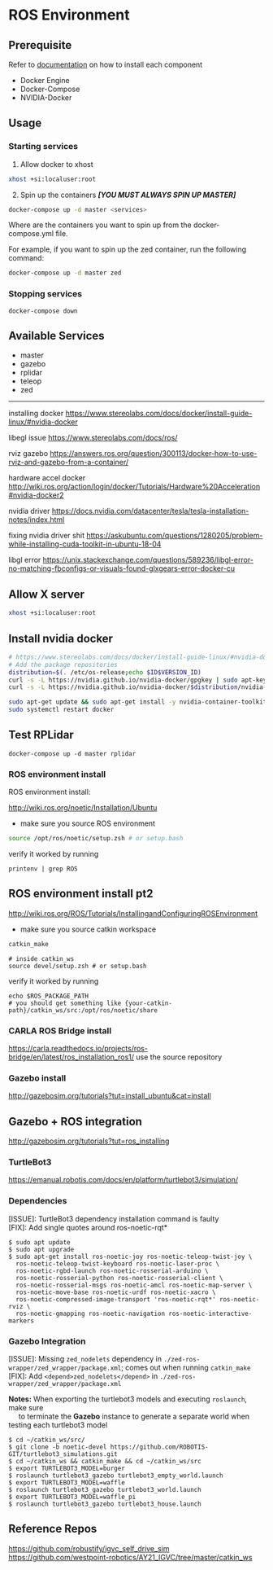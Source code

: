 # ROS Environment
## Prerequisite
Refer to [documentation](https://confluence.cooperigvc.org/display/TECH/Initial+Environment+Setup) on how to install each component
- Docker Engine
- Docker-Compose
- NVIDIA-Docker

## Usage
### Starting services
1. Allow docker to xhost
```bash
xhost +si:localuser:root
```
2. Spin up the containers ***[YOU MUST ALWAYS SPIN UP MASTER]***
```bash
docker-compose up -d master <services>
```
Where <services> are the containers you want to spin up from the docker-compose.yml file. 

For example, if you want to spin up the zed container, run the following command: 
```bash
docker-compose up -d master zed
```
### Stopping services
```
docker-compose down
```

## Available Services
- master
- gazebo
- rplidar
- teleop
- zed
---
installing docker
https://www.stereolabs.com/docs/docker/install-guide-linux/#nvidia-docker

libegl issue
https://www.stereolabs.com/docs/ros/

rviz gazebo
https://answers.ros.org/question/300113/docker-how-to-use-rviz-and-gazebo-from-a-container/

hardware accel docker
http://wiki.ros.org/action/login/docker/Tutorials/Hardware%20Acceleration#nvidia-docker2

nvidia driver
https://docs.nvidia.com/datacenter/tesla/tesla-installation-notes/index.html

fixing nvidia driver shit
https://askubuntu.com/questions/1280205/problem-while-installing-cuda-toolkit-in-ubuntu-18-04

libgl error
https://unix.stackexchange.com/questions/589236/libgl-error-no-matching-fbconfigs-or-visuals-found-glxgears-error-docker-cu

## Allow X server
```bash
xhost +si:localuser:root
```

## Install nvidia docker
```bash
# https://www.stereolabs.com/docs/docker/install-guide-linux/#nvidia-docker
# Add the package repositories
distribution=$(. /etc/os-release;echo $ID$VERSION_ID)
curl -s -L https://nvidia.github.io/nvidia-docker/gpgkey | sudo apt-key add -
curl -s -L https://nvidia.github.io/nvidia-docker/$distribution/nvidia-docker.list | sudo tee /etc/apt/sources.list.d/nvidia-docker.list

sudo apt-get update && sudo apt-get install -y nvidia-container-toolkit
sudo systemctl restart docker
```

## Test RPLidar
```
docker-compose up -d master rplidar
```

### ROS environment install

ROS environment install:

http://wiki.ros.org/noetic/Installation/Ubuntu
- make sure you source ROS environment
```bash
source /opt/ros/noetic/setup.zsh # or setup.bash
```
verify it worked by running 
```
printenv | grep ROS
```

## ROS environment install pt2
http://wiki.ros.org/ROS/Tutorials/InstallingandConfiguringROSEnvironment
- make sure you source catkin workspace
```bash
catkin_make
```
```
# inside catkin_ws
source devel/setup.zsh # or setup.bash
```
verify it worked by running 
```
echo $ROS_PACKAGE_PATH
# you should get something like {your-catkin-path}/catkin_ws/src:/opt/ros/noetic/share
```

### CARLA ROS Bridge install
https://carla.readthedocs.io/projects/ros-bridge/en/latest/ros_installation_ros1/
use the source repository


### Gazebo install
http://gazebosim.org/tutorials?tut=install_ubuntu&cat=install


## Gazebo + ROS integration
http://gazebosim.org/tutorials?tut=ros_installing


### TurtleBot3
https://emanual.robotis.com/docs/en/platform/turtlebot3/simulation/

### Dependencies
[ISSUE]: TurtleBot3 dependency installation command is faulty  
[FIX]: Add single quotes around ros-noetic-rqt*  

```
$ sudo apt update
$ sudo apt upgrade
$ sudo apt-get install ros-noetic-joy ros-noetic-teleop-twist-joy \
  ros-noetic-teleop-twist-keyboard ros-noetic-laser-proc \
  ros-noetic-rgbd-launch ros-noetic-rosserial-arduino \
  ros-noetic-rosserial-python ros-noetic-rosserial-client \
  ros-noetic-rosserial-msgs ros-noetic-amcl ros-noetic-map-server \
  ros-noetic-move-base ros-noetic-urdf ros-noetic-xacro \
  ros-noetic-compressed-image-transport 'ros-noetic-rqt*' ros-noetic-rviz \
  ros-noetic-gmapping ros-noetic-navigation ros-noetic-interactive-markers
```

### Gazebo Integration 
[ISSUE]: Missing `zed_nodelets` dependency in `./zed-ros-wrapper/zed_wrapper/package.xml`; comes out when running `catkin_make`   
[FIX]: Add `<depend>zed_nodelets</depend>` in `./zed-ros-wrapper/zed_wrapper/package.xml`  

**Notes:** When exporting the turtlebot3 models and executing `roslaunch`, make sure  
&nbsp;&nbsp;&nbsp;&nbsp; to terminate the **Gazebo** instance to generate a separate world when testing each turtlebot3 model
```
$ cd ~/catkin_ws/src/
$ git clone -b noetic-devel https://github.com/ROBOTIS-GIT/turtlebot3_simulations.git
$ cd ~/catkin_ws && catkin_make && cd ~/catkin_ws/src
$ export TURTLEBOT3_MODEL=burger
$ roslaunch turtlebot3_gazebo turtlebot3_empty_world.launch
$ export TURTLEBOT3_MODEL=waffle
$ roslaunch turtlebot3_gazebo turtlebot3_world.launch
$ export TURTLEBOT3_MODEL=waffle_pi
$ roslaunch turtlebot3_gazebo turtlebot3_house.launch
```


## Reference Repos
https://github.com/robustify/igvc_self_drive_sim
https://github.com/westpoint-robotics/AY21_IGVC/tree/master/catkin_ws
